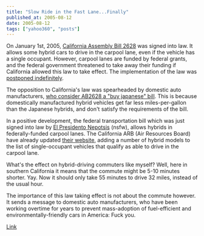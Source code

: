```yaml
---
title: "Slow Ride in the Fast Lane...Finally"
published_at: 2005-08-12
date: 2005-08-12
tags: ["yahoo360", "posts"]
---
```

On January 1st, 2005, [California Assembly Bill 2628](http://democrats.assembly.ca.gov/members/a41/default2.htm?hybrids) was signed into law. It allows some hybrid cars to drive in the carpool lane, even if the vehicle has a single occupant. However, carpool lanes are funded by federal grants, and the federal government threatened to take away their funding if California allowed this law to take effect. The implementation of the law was [postponed indefinitely](http://www.sacbee.com/content/news/traffic/story/13322796p-14164921c.html).  

The opposition to California's law was spearheaded by domestic auto manufacturers, [who consider AB2628 a "buy japanese" bill](http://www.freep.com/money/autonews/ford25e_20040825.htm). This is because domestically manufactured hybrid vehicles get far less miles-per-gallon than the Japanese hybrids, and don't satisfy the requirements of the bill.  

In a positive development, the federal transportation bill which was just signed into law by [El Presidento Nepotsis](http://www.whitehouse.com/) (nsfw), allows hybrids in federally-funded carpool lanes. The California ARB (Air Resources Board) have already updated [their website](http://www.arb.ca.gov/msprog/carpool/carpool.htm), adding a number of hybrid models to the list of single-occupant vehicles that qualify as able to drive in the carpool lane.  

What's the effect on hybrid-driving commuters like myself? Well, here in southern California it means that the commute might be 5-10 minutes shorter. Yay. Now it should only take 55 minutes to drive 32 miles, instead of the usual hour.  

The importance of this law taking effect is not about the commute however. It sends a message to domestic auto manufacturers, who have been working overtime for years to prevent mass-adoption of fuel-efficient and environmentally-friendly cars in America: Fuck you.  

[Link]()